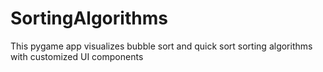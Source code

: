 # SortingAlgorithms
This pygame app visualizes bubble sort and quick sort sorting algorithms with customized UI components
